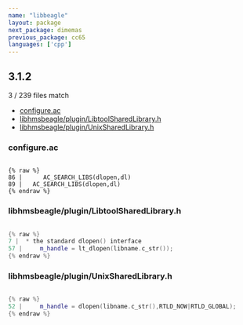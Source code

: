 ```yaml
---
name: "libbeagle"
layout: package
next_package: dimemas
previous_package: cc65
languages: ['cpp']
---
```

## 3.1.2
3 / 239 files match

 - [configure.ac](#configureac)
 - [libhmsbeagle/plugin/LibtoolSharedLibrary.h](#libhmsbeaglepluginlibtoolsharedlibraryh)
 - [libhmsbeagle/plugin/UnixSharedLibrary.h](#libhmsbeaglepluginunixsharedlibraryh)

### configure.ac

```

{% raw %}
86 |      AC_SEARCH_LIBS(dlopen,dl)
89 |   AC_SEARCH_LIBS(dlopen,dl)
{% endraw %}

```
### libhmsbeagle/plugin/LibtoolSharedLibrary.h

```cpp

{% raw %}
7 |  * the standard dlopen() interface
57 |     m_handle = lt_dlopen(libname.c_str());
{% endraw %}

```
### libhmsbeagle/plugin/UnixSharedLibrary.h

```cpp

{% raw %}
52 |     m_handle = dlopen(libname.c_str(),RTLD_NOW|RTLD_GLOBAL);
{% endraw %}

```